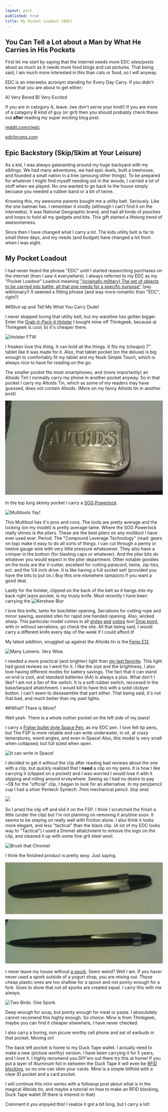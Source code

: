 ```yaml
---
layout: post
published: true
title: My Pocket Loadout (EDC)
---
```


## You Can Tell a Lot about a Man by What He Carries in His Pockets

First let me start by saying that the internet needs more EDC sites/posts about as much as it needs more food blogs and cat pictures. That being said, I am much more interested in this than cats or food, so I will anyway.

EDC is an interwebs acronym standing for Every Day Carry. If you didn't know that you are about to get either:

A) Very Bored
B) Very Excited

If you are in catogory A, leave. (we don't serve your kind!) If you are more of a catagory B kind of guy (or girl) then you should probably check these out **after** reading my super exciting blog post.

[reddit.com/r/edc](Http://www.reddit.com/r/edc)

[edcforums.com](Http://www.edcforums.com)

## Epic Backstory (Skip/Skim at Your Leisure)

As a kid, I was always galavanting around my huge backyard with my siblings. We had many adventures, we had epic duels, built a treehouse, and founded a small nation in a tree (amoung other things). To be prepared for whatever I might find myself needing out in the woods, I carried a lot of stuff when we played. No one wanted to go back to the house simply becuase you needed a rubber band or a bit of twine.

Knowing this, my awesome parents bought me a utility belt. Seriously. Like the one batman has. I remember it vividly (although I can't find it on the interwebs). It was National Geographic brand, and had all kinds of pouches and loops to hold all my gadgets and bits. This gift started a lifelong trend of awesomeness.

Since then I have changed what I carry a lot. The kids utility belt is far to small these days, and my needs (and budget) have changed a lot from when I was eight.

## My Pocket Loadout

I had never heard the phrase "EDC" until I started reaserching purchases on the internet (then I saw it everywhere). I always referred to my EDC as my "Pocket Loadout" Loadout meaning ["(originally military) The set of objects to be carried into battle; all that one needs for a specific purpose"](http://en.wiktionary.org/wiki/loadout) (yay wiktionary!) It seemed a fitting phrase (and way more romantic than "EDC", right?)

##Shut up and Tell Me What You Carry Dude!

I never stopped loving that utility belt, but my waistline has gotten bigger. Enter the [Grab-it-Pack-it Holster](http://www.thinkgeek.com/product/c616/ "Fanny pack for cool kids!") I bought mine off Thinkgeek, because a) Thinkgeek is cool, b) It's cheaper there.

![Holster FTW](http://a.tgcdn.net/images/products/zoom/c616_grab_it_pack_gadget_holster.jpg)

I freaken love this thing. It can hold all the things. It fits my (cheapo) 7" tablet like it was made for it. Also, that tablet pocket (on the deluxe) is big enough to comfortably fit my tablet and my Nook Simple Touch, which is always nice to have for reading on the go.

The smaller pocket fits most smartphones, and (more importantly) an Altoids Tin! I normally carry my phone in another pocket anyway. So in that pocket I carry my Altoids Tin, which as some of my readers may have guessed, does not contain Altoids. (More on my fancy Altoids tin in another post)

![IMAG0149.jpg](/media/IMAG0149.jpg)

In the top long skinny pocket I carry a [SOG Powerlock](http://www.sogknives.com/powerlock-eod-2-0-v-cutter-black-oxide.html "It's cheaper on Amazon!")

![Multitools Yay!](http://www.sogknives.com/media/catalog/product/cache/1/image/500x/9df78eab33525d08d6e5fb8d27136e95/s/o/sog_b63-n_2.png)

This Multitool has it's pros and cons. The tools are pretty average and the locking (on my model) is pretty average-lame. Where the SOG Powerlock really shines is the pliers. These are the best pliers on any multitool I have ever used ever. Period. The "Compound Leverage Technology" (read: gears on top) make it easy to do all sorts of things. I can cut through a penny or twelve gauge wire with very little pressure whatsoever. They also have a crimper in the bottom (for blasting caps or whatever). And the plier bits do whatever you would expect in the plier department. Other notable goodies on the tools are the V-cutter, excellent for cutting paracord, twine, zip-ties, ect. and the 1/4 inch drive. It is like having a full socket set! (provided you have the bits to put on.) Buy this one elsewhere (amazon) if you want a good deal.

Lastly for the holster, clipped on the back of the belt so it hangs into my back right jeans pocket, is my trusty knife. Most recently I have been carrying the ![Kershaw Blur](http://kershaw.kaiusaltd.com/images/uploads/products/1049/1670tblkst_profile_1020x400.png)

I love this knife, tanto for box/letter opening, Serrations for cutting rope and minor sawing, assisted ofen for rapid one handed opening. Also, wicked sharp. This particular model comes in all [styles](http://kershaw.kaiusaltd.com/knives/knife/olive-drab-blur "Ugly Green. Yum.") [and](http://kershaw.kaiusaltd.com/knives/knife/blur-blackwash "My favorite color.") [colors](http://kershaw.kaiusaltd.com/knives/knife/blur-red-black "Over 9000!") too! [Drop point](http://kershaw.kaiusaltd.com/knives/knife/blur-s30v "Fancy Steel too!"), with or without serrations, go check the site. All that being said, I would carry a different knife every day of the week if I could afford it!

My latest addition, snuggled up against the Altoids tin is the [Fenix E12](http://www.fenixlight.com/ProductMore.aspx?id=124&tid=11&cid=1 "Many Lumens. Very Wow."). 

![Many Lumens. Very Wow.](http://ep.yimg.com/ca/I/theshorelinemarket_2330_58022850)

I needed a more practical (and brighter) light than [my last favorite](http://www.thinkgeek.com/product/ed2c/ "Way cooler though."). This light had good reviews so I went for it. I like the size and the brightness, I also love having different modes for battery savings. The fact that it can stand on end is cool, and standard batteries (AA) is always a plus. What don't I like? I am not a fan of the switch. It is a soft rubber switch, reccesed in the base/lanyard attatchment. I would kill to have this with a solid clickyer button. I can't seem to dissasemble that part either. That being said, it's not that bad, and much better than my past lights. 

##What? There is More?

Well yeah. There is a whole nother pocket on the left side of my jeans!

I carry a [Fisher bullet style Space Pen](http://www.spacepen.com/matteblackbullet.aspx "It writes in Space!"), as my EDC pen. I love felt tip pens, but The FSP is more reliable and can write underwater, in oil, at crazy temeratures, wierd angles, and even in Space! Also, this model is very small when collapsed, but full sized when open.

![It can write in Space!](http://cdn.coloradopen.com/images/uploads/fisher-space-pen-bullet-ballpoint-black-matte-POP.png)

I decided to get it without the clip after reading bad reviews about the one with a clip, but quickly realized that I **need** a clip on my pens. It is how I like carrying it (clipped on a pocket) and I was worried I would lose it with it slipping and rolling around erveywhere. Seeing as I had no desire to pay ~5$ for the "official" clip, I began 
to look for an alternative. In my pen/pencil cup I had a silver Pentech Syntech .7mm mechanical pencil. (top one)

![](http://g-ecx.images-amazon.com/images/G/01/ciu/a6/f1/971a81b0c8a0003aacaeb110.L.jpg)

So I pried the clip off and slid it on the FSP. I think I scratched the finish a little (under the clip) but I'm not planning on removing it anytime soon. It seems to be staying on really well with friction alone. I also think it looks more elegant, and less "tactical" than the black clip. (A lot of my EDC looks way to "Tactical") I used a Dremel attatchment to remove the logo on the clip, and cleaned it up with some fine grit steel wool.

![Brush that Chrome!](http://www.thepolishingshop.co.uk/acatalog/3mscotchbrite.gif)

I think the finished product is pretty sexy. Just saying.

![IMAG0150.jpg](/media/IMAG0150.jpg)

![IMAG0151.jpg](/media/IMAG0151.jpg)

I never leave my house without [a spork](http://www.thinkgeek.com/product/8ace/ "Two Birds. One Spork."). Seem weird? Well I am. If you haver never used a spork outside of a yogurt shop, you are mising out. Those cheap plastic ones are too shallow for a spoon and not pointy enough for a fork. Goes to show that not all sporks are created equal. I carry this with me always.

![Two Birds. One Spork.](http://a.tgcdn.net/images/products/zoom/spork.jpg)

Deep enough for soup, but pointy enough for meat or pasta. I absoulutely cannot recomend this highly enough. So choice. Mine is from Thinkgeek, maybe you can find it cheaper elsewhere, I have never checked.

I also carry a boring, non picure worthy cell phone and set of earbuds in that pocket. Moving on!

The back left pocket is home to my Duck Tape wallet. I actually need to make a new (picture worthy) version. I have been carrying it for 5 years, and I love it. I highly recomend you DIY'ers out there try this at home! If you put a layer of Aluminum foil in between the Duck Tape it will even be [RFID blocking](http://en.wikipedia.org/wiki/RFID_skimming "Wikipedia to the Rescue!"), so no one can skim your cards. Mine is a simple billfold with a clear ID pocket and a card pocket.

I will continue this mini-series with a followup post about what is in the magical Altoids tin, and maybe a tutorial on how to make an RFID blocking, Duck Tape wallet (If there is interest in that) 

Comment it you enjoyed this! I realize it got a bit long, but I carry a lot!